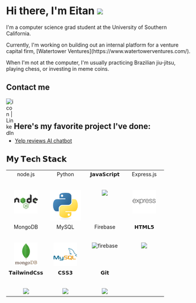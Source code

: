 # Hi there, I'm Eitan <img src="https://user-images.githubusercontent.com/43292234/179925738-4df11b89-1924-4d3d-82b5-3a197ac4f031.gif" width="50" />
<p>I'm a computer science grad student at the University of Southern California.</p>
<p>Currently, I'm working on building out an internal platform for a venture capital firm, [Watertower Ventures](https://www.watertowerventures.com/).</p>
<p>When I'm not at the computer, I'm usually practicing Brazilian jiu-jitsu, playing chess, or investing in meme coins.</p>

## Contact me
<a href="https://www.linkedin.com/in/eitan-klass/">
  <img align="left" src="https://www.svgrepo.com/show/81143/linkedin.svg" alt="icon | LinkedIn" width="21px"/> 
</a>
<br></br>

## Here's my favorite project I've done:
- [Yelp reviews AI chatbot](https://github.com/eitanklass1/public-tastebot)

## 𝗠𝘆 𝗧𝗲𝗰h 𝗦𝘁𝗮𝗰𝗸

<table>
  <tbody>
    <tr valign="top">
      <td width="25%" align="center">
        <span>node.js</span><br><br><br>
        <img height="64px" src="https://raw.githubusercontent.com/devicons/devicon/master/icons/nodejs/nodejs-original-wordmark.svg" alt="nodejs"/>
      </td>
      <td width="25%" align="center">
        <span>Python</span><br><br><br>
        <img height="84px" src="https://raw.githubusercontent.com/devicons/devicon/master/icons/python/python-original.svg" alt="python"/>
      </td>
      <td width="25%" align="center">
        <span>𝗝𝗮𝘃𝗮𝗦𝗰𝗿𝗶𝗽𝘁</span><br><br><br>
        <img height="64px" src="https://cdn.svgporn.com/logos/javascript.svg">
      </td>
      <td width="25%" align="center">
        <span>Express.js</span><br><br><br>
        <img height="64px" src="https://raw.githubusercontent.com/devicons/devicon/master/icons/express/express-original-wordmark.svg" alt="express"/>
      </td>
    </tr>
    <tr valign="top">
      <td width="25%" align="center">
        <span>MongoDB</span><br><br><br>
        <img height="64px" src="https://raw.githubusercontent.com/devicons/devicon/master/icons/mongodb/mongodb-original-wordmark.svg" alt="mongodb"/>
      </td>
      <td width="25%" align="center">
        <span>MySQL</span><br><br><br>
        <img height="64px" src="https://raw.githubusercontent.com/devicons/devicon/master/icons/mysql/mysql-original-wordmark.svg" alt="mysql"/>
      </td>
      <td width="25%" align="center">
        <span>Firebase</span><br><br><br>
        <img height="64px" src="https://www.vectorlogo.zone/logos/firebase/firebase-icon.svg" alt="firebase"/>
      </td>
      <td width="25%" align="center">
        <span>𝗛𝗧𝗠𝗟𝟱</span><br><br><br>
        <img height="64px" src="https://cdn.svgporn.com/logos/html-5.svg">
      </td>
    </tr>
    <tr valign="top">
      <td width="25%" align="center">
        <span>𝗧𝗮𝗶𝗹𝘄𝗶𝗻𝗱𝗖𝘀𝘀</span><br><br><br>
        <img height="64px" src="https://cdn.svgporn.com/logos/tailwindcss-icon.svg">
      </td>
      <td width="25%" align="center">
        <span>𝗖𝗦𝗦𝟯</span><br><br><br>
        <img height="64px" src="https://cdn.svgporn.com/logos/css-3.svg">
      </td>
      <td width="25%" align="center">
        <span>𝗚𝗶𝘁</span><br><br><br>
        <img height="64px" src="https://cdn.svgporn.com/logos/git-icon.svg">
      </td>
    </tr>
  </tbody>
</table>
